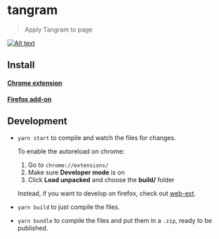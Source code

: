 # tangram

> Apply Tangram to page

[![Alt text](https://img.youtube.com/vi/CxqB6HIiXPg/0.jpg)](https://www.youtube.com/watch?v=CxqB6HIiXPg)

## Install

#### [Chrome extension]()
#### [Firefox add-on]()

## Development

- `yarn start` to compile and watch the files for changes.

  To enable the autoreload on chrome:

  1. Go to `chrome://extensions/`
  1. Make sure **Developer mode** is on
  1. Click **Load unpacked** and choose the **build/** folder

  Instead, if you want to develop on firefox, check out [web-ext](https://github.com/mozilla/web-ext).

- `yarn build` to just compile the files.
- `yarn bundle` to compile the files and put them in a `.zip`, ready to be published.


[travis-image]: https://travis-ci.org/datadavev/tangram.svg?branch=master
[travis-url]: https://travis-ci.org/datadavev/tangram

